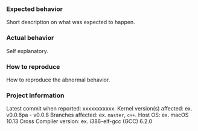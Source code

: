 ### Expected behavior
Short description on what was expected to happen.

### Actual behavior
Self explanatory.

### How to reproduce
How to reproduce the abnormal behavior.

### Project Information
Latest commit when reported: xxxxxxxxxxx.
Kernel version(s) affected:  ex. v0.0.6pa - v0.0.8
Branches affected: ex. `master`, `c++`.
Host OS: ex. macOS 10.13
Cross Compiler version: ex. i386-elf-gcc (GCC) 6.2.0
